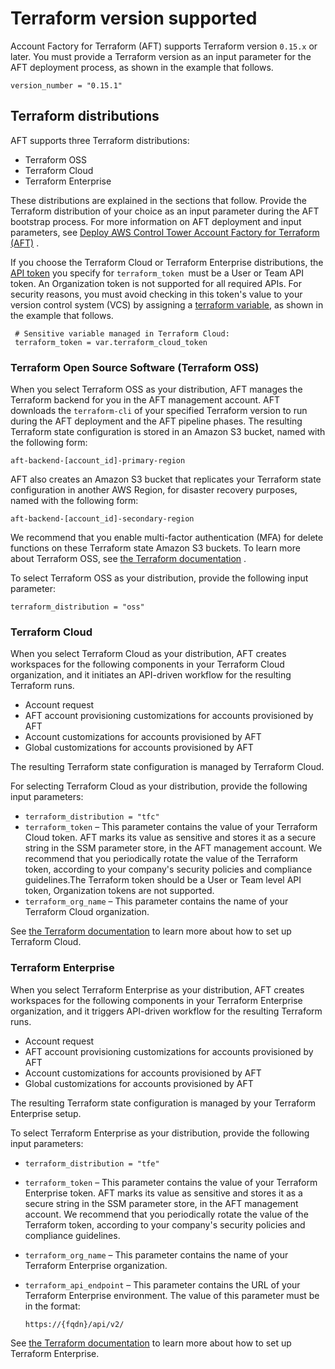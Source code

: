 # Terraform version supported<a name="version-supported"></a>

Account Factory for Terraform \(AFT\) supports Terraform version `0.15.x` or later\. You must provide a Terraform version as an input parameter for the AFT deployment process, as shown in the example that follows\.

```
version_number = "0.15.1"
```

## Terraform distributions<a name="terraform-distributions"></a>

AFT supports three Terraform distributions:
+ Terraform OSS
+ Terraform Cloud
+  Terraform Enterprise

These distributions are explained in the sections that follow\. Provide the Terraform distribution of your choice as an input parameter during the AFT bootstrap process\. For more information on AFT deployment and input parameters, see [Deploy AWS Control Tower Account Factory for Terraform \(AFT\)](aft-getting-started.md) \.

If you choose the Terraform Cloud or Terraform Enterprise distributions, the [API token](https://www.terraform.io/cloud-docs/users-teams-organizations/api-tokens) you specify for `terraform_token `must be a User or Team API token\. An Organization token is not supported for all required APIs\. For security reasons, you must avoid checking in this token's value to your version control system \(VCS\) by assigning a [terraform variable](https://www.terraform.io/cloud-docs/workspaces/variables/managing-variables), as shown in the example that follows\.

```
 # Sensitive variable managed in Terraform Cloud:
 terraform_token = var.terraform_cloud_token
```

### Terraform Open Source Software \(Terraform OSS\)<a name="terraform-oss"></a>

When you select Terraform OSS as your distribution, AFT manages the Terraform backend for you in the AFT management account\. AFT downloads the `terraform-cli` of your specified Terraform version to run during the AFT deployment and the AFT pipeline phases\. The resulting Terraform state configuration is stored in an Amazon S3 bucket, named with the following form:

```
aft-backend-[account_id]-primary-region
```

AFT also creates an Amazon S3 bucket that replicates your Terraform state configuration in another AWS Region, for disaster recovery purposes, named with the following form:

```
aft-backend-[account_id]-secondary-region
```

We recommend that you enable multi\-factor authentication \(MFA\) for delete functions on these Terraform state Amazon S3 buckets\. To learn more about Terraform OSS, see [the Terraform documentation](https://www.terraform.io/docs/cli/index.html) \.

To select Terraform OSS as your distribution, provide the following input parameter:

```
terraform_distribution = "oss"
```

### Terraform Cloud<a name="terraform-cloud"></a>

When you select Terraform Cloud as your distribution, AFT creates workspaces for the following components in your Terraform Cloud organization, and it initiates an API\-driven workflow for the resulting Terraform runs\.
+ Account request
+ AFT account provisioning customizations for accounts provisioned by AFT
+ Account customizations for accounts provisioned by AFT
+ Global customizations for accounts provisioned by AFT

The resulting Terraform state configuration is managed by Terraform Cloud\.

For selecting Terraform Cloud as your distribution, provide the following input parameters:
+  `terraform_distribution = "tfc"` 
+ `terraform_token` – This parameter contains the value of your Terraform Cloud token\. AFT marks its value as sensitive and stores it as a secure string in the SSM parameter store, in the AFT management account\. We recommend that you periodically rotate the value of the Terraform token, according to your company's security policies and compliance guidelines\.The Terraform token should be a User or Team level API token, Organization tokens are not supported\.
+ `terraform_org_name` – This parameter contains the name of your Terraform Cloud organization\.

See [the Terraform documentation](https://www.terraform.io/docs/cloud/index.html) to learn more about how to set up Terraform Cloud\.

### Terraform Enterprise<a name="terraform-enterprise"></a>

When you select Terraform Enterprise as your distribution, AFT creates workspaces for the following components in your Terraform Enterprise organization, and it triggers API\-driven workflow for the resulting Terraform runs\.
+ Account request
+ AFT account provisioning customizations for accounts provisioned by AFT
+ Account customizations for accounts provisioned by AFT
+ Global customizations for accounts provisioned by AFT

The resulting Terraform state configuration is managed by your Terraform Enterprise setup\.

To select Terraform Enterprise as your distribution, provide the following input parameters:
+  `terraform_distribution = "tfe"` 
+ `terraform_token` – This parameter contains the value of your Terraform Enterprise token\. AFT marks its value as sensitive and stores it as a secure string in the SSM parameter store, in the AFT management account\. We recommend that you periodically rotate the value of the Terraform token, according to your company's security policies and compliance guidelines\.
+ `terraform_org_name` – This parameter contains the name of your Terraform Enterprise organization\.
+ `terraform_api_endpoint` – This parameter contains the URL of your Terraform Enterprise environment\. The value of this parameter must be in the format:

  ```
  https://{fqdn}/api/v2/
  ```

See [the Terraform documentation](https://www.terraform.io/docs/enterprise/index.html) to learn more about how to set up Terraform Enterprise\.